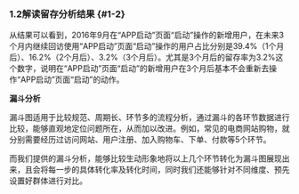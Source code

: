 ### 1.2解读留存分析结果 {#1-2}

从结果可以看到，2016年9月在“APP启动”页面“启动”操作的新增用户，在未来3个月内继续回访使用“APP启动”页面“启动”操作的用户占比分别是39.4%（1个月后）、16.2%（2个月后）、3.2%（3个月后）。尤其是3个月后的留存率为3.2%这个数字，说明在“APP启动”页面“启动”的新增用户在3个月后基本不会重新去操作“APP启动”页面“启动”的动作。

**漏斗分析**

漏斗图适用于比较规范、周期长、环节多的流程分析，通过漏斗的各环节数据进行比较，能够直观地定位问题所在，从而加以改进。例如，常见的电商网站购物，就分别需要经历过访问网站、用户注册、加入购物车、下单、付款等5个环节。

而我们提供的漏斗分析，能够比较生动形象地将以上几个环节转化为漏斗图展现出来，且会将每一步的具体转化率及转化时间，同时我们还能够针对不同维度、预先设置好群体进行对比。
